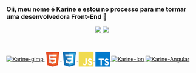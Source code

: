 ### Oii, meu nome é Karine e estou no processo para me tormar uma desenvolvedora Front-End 👋

<div align="center">
  <a href="https://github.com/KarineCosta15">
  <img height="165em" src="https://github-readme-stats.vercel.app/api?username=KarineCosta15&show_icons=true&theme=dark&include_all_commits=true&count_private=true"/>
  <img height="165em" src="https://github-readme-stats.vercel.app/api/top-langs/?username=KarineCosta15&layout=compact&langs_count=7&theme=dark"/>
</div>

##
  
<div style="display: inline_block"><br>
  <img align="center" alt="Karine-gimp" height="40" width="40"  
src="https://cdn.jsdelivr.net/gh/devicons/devicon/icons/gimp/gimp-original.svg" />
  <img align="center" alt="Karine-Html" height="40" width="40" 
src="https://raw.githubusercontent.com/devicons/devicon/master/icons/html5/html5-original.svg">
  <img align="center" alt="Karine-CSS" height="40" width="40"  
src="https://raw.githubusercontent.com/devicons/devicon/master/icons/css3/css3-original.svg">
  <img align="center" alt="Karine-JS" height="40" width="40" 
src="https://raw.githubusercontent.com/devicons/devicon/master/icons/javascript/javascript-plain.svg">
  <img align="center" alt="Karine-Ts" height="40" width="40" src="https://raw.githubusercontent.com/devicons/devicon/master/icons/typescript/typescript-plain.svg">
   <img align="center" alt="Karine-Ion" height="40" width="40"  
src="https://cdn.jsdelivr.net/gh/devicons/devicon/icons/ionic/ionic-original.svg" />
  <img align="center" alt="Karine-Angular" height="40" width="40" 
src="https://cdn.jsdelivr.net/gh/devicons/devicon/icons/angularjs/angularjs-plain.svg">
  
</div>
  
##
